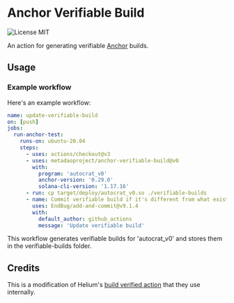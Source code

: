 # Anchor Verifiable Build

![License MIT](https://img.shields.io/badge/License-MIT-yellow.svg)

An action for generating verifiable [Anchor](https://www.anchor-lang.com/) builds.

## Usage

### Example workflow

Here's an example workflow:

```yaml
name: update-verifiable-build
on: [push]
jobs:
  run-anchor-test:
    runs-on: ubuntu-20.04
    steps:
      - uses: actions/checkout@v3
      - uses: metadaoproject/anchor-verifiable-build@v0
        with:
          program: 'autocrat_v0'
          anchor-version: '0.29.0'
          solana-cli-version: '1.17.16'
      - run: cp target/deploy/autocrat_v0.so ./verifiable-builds
      - name: Commit verifiable build if it's different from what exists
        uses: EndBug/add-and-commit@v9.1.4
        with:
          default_author: github_actions
          message: 'Update verifiable build'
```

This workflow generates verifiable builds for 'autocrat_v0' and stores them in the verifiable-builds folder.

## Credits

This is a modification of Helium's [build verified action](https://github.com/helium/helium-program-library/blob/68da8e38e769a22bca0492156695b9677978d139/.github/actions/build-verified/action.yaml#L1verified) that they use internally.
